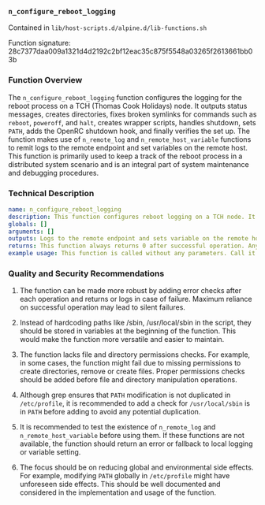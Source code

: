 ### `n_configure_reboot_logging`

Contained in `lib/host-scripts.d/alpine.d/lib-functions.sh`

Function signature: 28c7377daa009a1321d4d2192c2bf12eac35c875f5548a03265f2613661bb03b

### Function Overview

The `n_configure_reboot_logging` function configures the logging for the reboot process on a TCH (Thomas Cook Holidays) node. It outputs status messages, creates directories, fixes broken symlinks for commands such as `reboot`, `poweroff`, and `halt`, creates wrapper scripts, handles shutdown, sets `PATH`, adds the OpenRC shutdown hook, and finally verifies the set up. The function makes use of `n_remote_log` and `n_remote_host_variable` functions to remit logs to the remote endpoint and set variables on the remote host. This function is primarily used to keep a track of the reboot process in a distributed system scenario and is an integral part of system maintenance and debugging procedures.

### Technical Description

```yaml
name: n_configure_reboot_logging
description: This function configures reboot logging on a TCH node. It makes sure that /usr/local/sbin exists then it fixes any broken symlinks for the commands reboot, poweroff, and halt. The function creates wrapper scripts for each command. The function handles shutdown, ensures /usr/local/sbin is first in PATH, adds the OpenRC shutdown hook and finally verifies the setup.
globals: []
arguments: []
outputs: Logs to the remote endpoint and sets variable on the remote host on the success or failure of each operation within the function. 
returns: This function always returns 0 after successful operation. Any error condition needs to be reliably resolved within the function itself.
example usage: This function is called without any parameters. Call it like this: `n_configure_reboot_logging`.
```

### Quality and Security Recommendations

1. The function can be made more robust by adding error checks after each operation and returns or logs in case of failure. Maximum reliance on successful operation may lead to silent failures.

2. Instead of hardcoding paths like /sbin, /usr/local/sbin in the script, they should be stored in variables at the beginning of the function. This would make the function more versatile and easier to maintain.

3. The function lacks file and directory permissions checks. For example, in some cases, the function might fail due to missing permissions to create directories, remove or create files. Proper permissions checks should be added before file and directory manipulation operations.

4. Although grep ensures that `PATH` modification is not duplicated in `/etc/profile`, it is recommended to add a check for `/usr/local/sbin` is in `PATH` before adding to avoid any potential duplication.

5. It is recommended to test the existence of `n_remote_log` and `n_remote_host_variable` before using them. If these functions are not available, the function should return an error or fallback to local logging or variable setting.

6. The focus should be on reducing global and environmental side effects. For example, modifying `PATH` globally in `/etc/profile` might have unforeseen side effects. This should be well documented and considered in the implementation and usage of the function.

